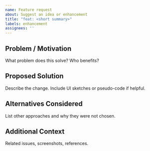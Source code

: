 ```yaml
---
name: Feature request
about: Suggest an idea or enhancement
title: "feat: <short summary>"
labels: enhancement
assignees: ''
---
```


## Problem / Motivation
What problem does this solve? Who benefits?

## Proposed Solution
Describe the change. Include UI sketches or pseudo-code if helpful.

## Alternatives Considered
List other approaches and why they were not chosen.

## Additional Context
Related issues, screenshots, references.

